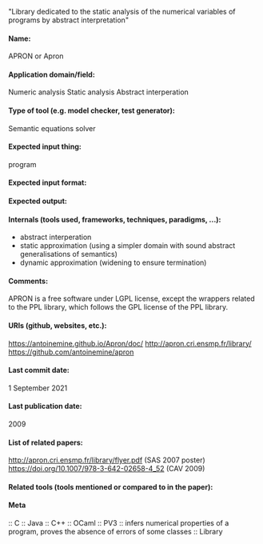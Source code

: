 "Library dedicated to the static analysis of the numerical variables of programs by abstract interpretation"

#### Name:
APRON or Apron

#### Application domain/field:
Numeric analysis
Static analysis
Abstract interperation

#### Type of tool (e.g. model checker, test generator):
Semantic equations solver

#### Expected input thing:
program

#### Expected input format:

#### Expected output:

#### Internals (tools used, frameworks, techniques, paradigms, ...):
- abstract interperation
- static approximation (using a simpler domain with sound abstract generalisations of semantics)
- dynamic approximation (widening to ensure termination)

#### Comments:
APRON is a free software under LGPL license, except the wrappers related to the PPL library, which follows the GPL license of the PPL library.

#### URIs (github, websites, etc.):
https://antoinemine.github.io/Apron/doc/
http://apron.cri.ensmp.fr/library/
https://github.com/antoinemine/apron

#### Last commit date:
1 September 2021

#### Last publication date:
2009

#### List of related papers:
http://apron.cri.ensmp.fr/library/flyer.pdf (SAS 2007 poster)
https://doi.org/10.1007/978-3-642-02658-4_52 (CAV 2009)

#### Related tools (tools mentioned or compared to in the paper):

#### Meta
:: C
:: Java
:: C++
:: OCaml
:: PV3 :: infers numerical properties of a program, proves the absence of errors of some classes
:: Library